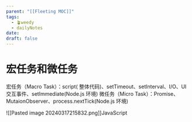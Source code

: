 ```yaml
---
parent: "[[Fleeting MOC]]"
tags:
  - 🪴weedy
  - dailyNotes
date: 
draft: false
---
```

# 宏任务和微任务
宏任务（Macro Task）：script( 整体代码)、setTimeout、setInterval、I/O、UI 交互事件、setImmediate(Node.js 环境)
微任务（Micro Task）：Promise、MutaionObserver、process.nextTick(Node.js 环境)

![[Pasted image 20240317215832.png]]JavaScript